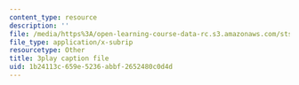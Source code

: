 ```yaml
---
content_type: resource
description: ''
file: /media/https%3A/open-learning-course-data-rc.s3.amazonaws.com/sts-081-innovation-systems-for-science-technology-energy-manufacturing-and-health-spring-2017/1b24113c659e5236abbf2652480c0d4d_dCw-x9ZOljY.vtt
file_type: application/x-subrip
resourcetype: Other
title: 3play caption file
uid: 1b24113c-659e-5236-abbf-2652480c0d4d
---
```

